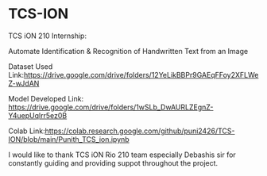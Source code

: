 # TCS-ION


TCS iON 210 Internship:

Automate Identification & Recognition of Handwritten Text from an Image

Dataset Used Link:https://drive.google.com/drive/folders/12YeLikBBPr9GAEqFFoy2XFLWeZ-wJdAN

Model Developed Link: https://drive.google.com/drive/folders/1wSLb_DwAURLZEgnZ-Y4uepUqlrr5ez0B

Colab Link:https://colab.research.google.com/github/puni2426/TCS-ION/blob/main/Punith_TCS_ion.ipynb

I would like to thank TCS iON Rio 210 team especially Debashis sir for constantly guiding and providing suppot throughout the project.
